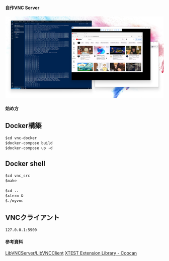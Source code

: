 #### 自作VNC Server

![myvnc](./media/myvnc.png)

#### 始め方

Docker構築
---
```
$cd vnc-docker
$docker-compose build
$docker-compose up -d
```

Docker shell
---
```
$cd vnc_src
$make

$cd ..
$xterm &
$./myvnc
```

VNCクライアント
---
```
127.0.0.1:5900
```

#### 参考資料

[LibVNCServer/LibVNCClient](http://libvnc.github.io/)
[XTEST Extension Library - Coocan](http://t-sato.in.coocan.jp/x/xtestlib-j.html)